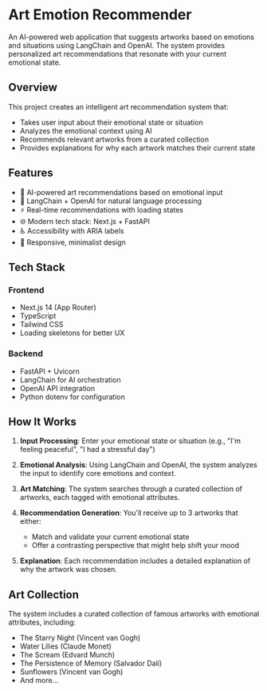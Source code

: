 # Art Emotion Recommender

An AI-powered web application that suggests artworks based on emotions and situations using LangChain and OpenAI. The system provides personalized art recommendations that resonate with your current emotional state.

## Overview

This project creates an intelligent art recommendation system that:
- Takes user input about their emotional state or situation
- Analyzes the emotional context using AI
- Recommends relevant artworks from a curated collection
- Provides explanations for why each artwork matches their current state

## Features

- 🎨 AI-powered art recommendations based on emotional input
- 🤖 LangChain + OpenAI for natural language processing
- ⚡ Real-time recommendations with loading states
- 🌐 Modern tech stack: Next.js + FastAPI
- ♿ Accessibility with ARIA labels
- 🎯 Responsive, minimalist design

## Tech Stack

### Frontend
- Next.js 14 (App Router)
- TypeScript
- Tailwind CSS
- Loading skeletons for better UX

### Backend
- FastAPI + Uvicorn
- LangChain for AI orchestration
- OpenAI API integration
- Python dotenv for configuration

## How It Works

1. **Input Processing**: Enter your emotional state or situation (e.g., "I'm feeling peaceful", "I had a stressful day")

2. **Emotional Analysis**: Using LangChain and OpenAI, the system analyzes the input to identify core emotions and context.

3. **Art Matching**: The system searches through a curated collection of artworks, each tagged with emotional attributes.

4. **Recommendation Generation**: You'll receive up to 3 artworks that either:
   - Match and validate your current emotional state
   - Offer a contrasting perspective that might help shift your mood

5. **Explanation**: Each recommendation includes a detailed explanation of why the artwork was chosen.

## Art Collection

The system includes a curated collection of famous artworks with emotional attributes, including:
- The Starry Night (Vincent van Gogh)
- Water Lilies (Claude Monet)
- The Scream (Edvard Munch)
- The Persistence of Memory (Salvador Dalí)
- Sunflowers (Vincent van Gogh)
- And more...


